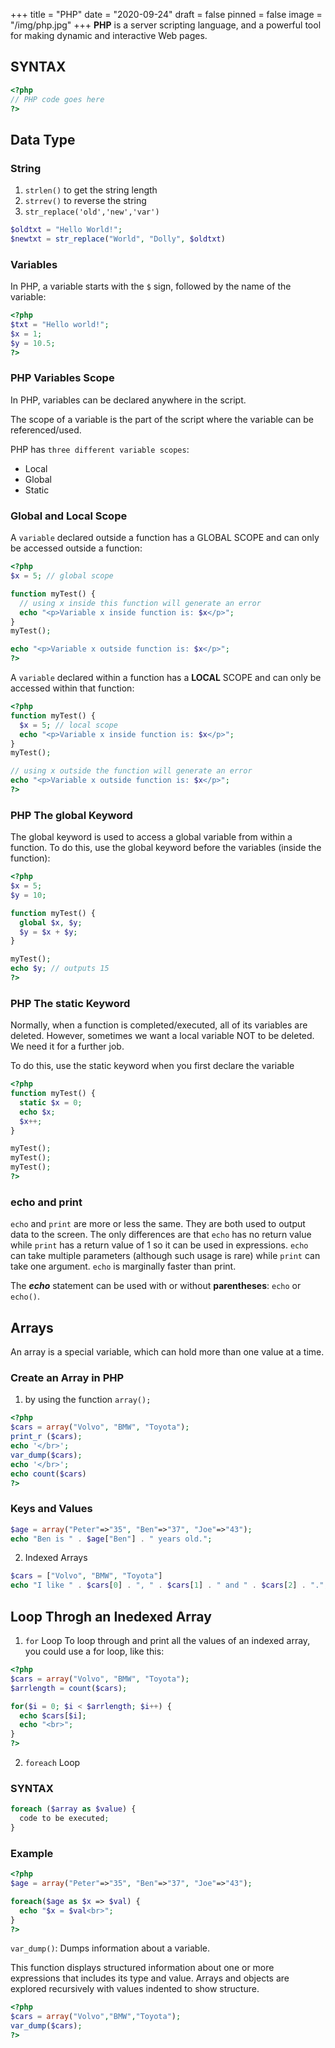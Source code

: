 +++
title = "PHP"
date = "2020-09-24"
draft = false
pinned = false
image = "/img/php.jpg"
+++
**PHP** is a server scripting language, and a powerful tool for making dynamic and interactive Web pages.

## SYNTAX
```php
<?php
// PHP code goes here
?>
```
## Data Type

### String
1. `strlen()` to get the string length
2. `strrev()` to reverse the string
3. `str_replace('old','new','var')`
```php
$oldtxt = "Hello World!";
$newtxt = str_replace("World", "Dolly", $oldtxt)
```
### Variables
In PHP, a variable starts with the `$` sign, followed by the name of the variable:
```php
<?php
$txt = "Hello world!";
$x = 1;
$y = 10.5;
?>
```
### PHP Variables Scope
In PHP, variables can be declared anywhere in the script.

The scope of a variable is the part of the script where the variable can be referenced/used.

PHP has `three different variable scopes`:
* Local
* Global
* Static
### Global and Local Scope
A `variable` declared outside a function has a GLOBAL SCOPE and can only be accessed outside a function:
```php
<?php
$x = 5; // global scope

function myTest() {
  // using x inside this function will generate an error
  echo "<p>Variable x inside function is: $x</p>";
}
myTest();

echo "<p>Variable x outside function is: $x</p>";
?>
```
A `variable` declared within a function has a **LOCAL** SCOPE and can only be accessed within that function:
```php
<?php
function myTest() {
  $x = 5; // local scope
  echo "<p>Variable x inside function is: $x</p>";
}
myTest();

// using x outside the function will generate an error
echo "<p>Variable x outside function is: $x</p>";
?>
```
### PHP The global Keyword
The global keyword is used to access a global variable from within a function.
To do this, use the global keyword before the variables (inside the function):
```php
<?php
$x = 5;
$y = 10;

function myTest() {
  global $x, $y;
  $y = $x + $y;
}

myTest();
echo $y; // outputs 15
?>
```
### PHP The static Keyword
Normally, when a function is completed/executed, all of its variables are deleted. However, sometimes we want a local variable NOT to be deleted. We need it for a further job.

To do this, use the static keyword when you first declare the variable
```php
<?php
function myTest() {
  static $x = 0;
  echo $x;
  $x++;
}

myTest();
myTest();
myTest();
?>
```
### echo and print
`echo` and `print` are more or less the same. They are both used to output data to the screen. 
The only differences are that `echo` has no return value while `print` has a return value of 1 so it can be used in expressions. `echo` can take multiple parameters (although such usage is rare) while `print` can take one argument. `echo` is marginally faster than print.

The ***echo*** statement can be used with or without **parentheses**: `echo` or `echo()`.

## Arrays
An array is a special variable, which can hold more than one value at a time.

### Create an Array in PHP
1. by using the function `array();`

```php
<?php
$cars = array("Volvo", "BMW", "Toyota");
print_r ($cars);
echo '</br>';
var_dump($cars);
echo '</br>';
echo count($cars)
?>
```
### Keys and Values
```php
$age = array("Peter"=>"35", "Ben"=>"37", "Joe"=>"43");
echo "Ben is " . $age["Ben"] . " years old.";
```
2. Indexed Arrays

```php
$cars = ["Volvo", "BMW", "Toyota"]
echo "I like " . $cars[0] . ", " . $cars[1] . " and " . $cars[2] . ".";
```

## Loop Throgh an Inedexed Array
1. `for` Loop
To loop through and print all the values of an indexed array, you could use a for loop, like this:
```php
<?php
$cars = array("Volvo", "BMW", "Toyota");
$arrlength = count($cars);

for($i = 0; $i < $arrlength; $i++) {
  echo $cars[$i];
  echo "<br>";
}
?>
```
2. `foreach` Loop
### SYNTAX
```php
foreach ($array as $value) {
  code to be executed;
}
```
### Example
```php
<?php
$age = array("Peter"=>"35", "Ben"=>"37", "Joe"=>"43");

foreach($age as $x => $val) {
  echo "$x = $val<br>";
}
?>
```

`var_dump()`: Dumps information about a variable.

This function displays structured information about one or more expressions that includes its type and value. Arrays and objects are explored recursively with values indented to show structure.

```php
<?php
$cars = array("Volvo","BMW","Toyota");
var_dump($cars);
?>
```
